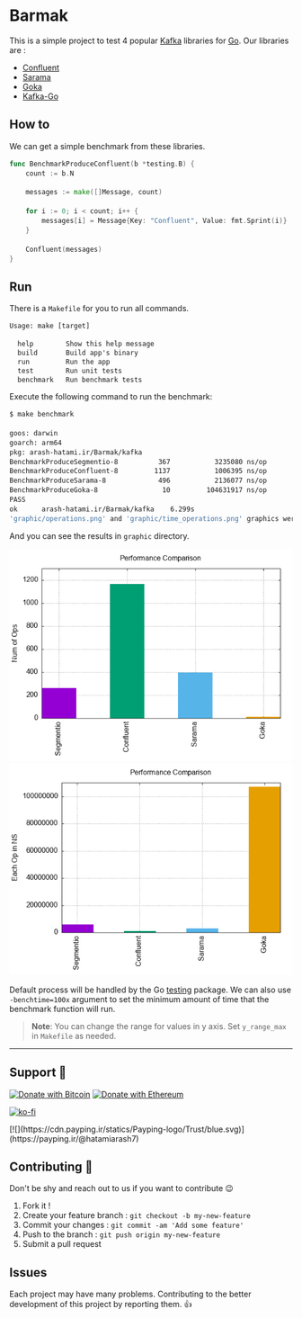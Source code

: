 # Barmak

This is a simple project to test 4 popular [Kafka](https://kafka.apache.org/) libraries for [Go](https://go.dev/). Our libraries are :

-   [Confluent](https://github.com/confluentinc/confluent-kafka-go)
-   [Sarama](https://github.com/Shopify/sarama)
-   [Goka](https://github.com/lovoo/goka)
-   [Kafka-Go](https://github.com/segmentio/kafka-go)

## How to

We can get a simple benchmark from these libraries.

```go
func BenchmarkProduceConfluent(b *testing.B) {
    count := b.N

    messages := make([]Message, count)

    for i := 0; i < count; i++ {
        messages[i] = Message{Key: "Confluent", Value: fmt.Sprint(i)}
    }

    Confluent(messages)
}
```

## Run

There is a `Makefile` for you to run all commands.

```no-lang
Usage: make [target]

  help        Show this help message
  build       Build app's binary
  run         Run the app
  test        Run unit tests
  benchmark   Run benchmark tests
```

Execute the following command to run the benchmark:

```bash
$ make benchmark

goos: darwin
goarch: arm64
pkg: arash-hatami.ir/Barmak/kafka
BenchmarkProduceSegmentio-8          367           3235080 ns/op
BenchmarkProduceConfluent-8         1137           1006395 ns/op
BenchmarkProduceSarama-8             496           2136077 ns/op
BenchmarkProduceGoka-8                10         104631917 ns/op
PASS
ok      arash-hatami.ir/Barmak/kafka    6.299s
'graphic/operations.png' and 'graphic/time_operations.png' graphics were generated.
```

And you can see the results in `graphic` directory.

![operations](.github/operations.png)
![operations](.github/time_operations.png)

Default process will be handled by the Go [testing](https://pkg.go.dev/testing#hdr-Benchmarks) package. We can also use `-benchtime=100x` argument to set the minimum amount of time that the benchmark function will run.

> **Note**: You can change the range for values in y axis. Set `y_range_max` in `Makefile` as needed.

---

## Support 💛

[![Donate with Bitcoin](https://en.cryptobadges.io/badge/micro/bc1qmmh6vt366yzjt3grjxjjqynrrxs3frun8gnxrz)](https://en.cryptobadges.io/donate/bc1qmmh6vt366yzjt3grjxjjqynrrxs3frun8gnxrz) [![Donate with Ethereum](https://en.cryptobadges.io/badge/micro/0x0831bD72Ea8904B38Be9D6185Da2f930d6078094)](https://en.cryptobadges.io/donate/0x0831bD72Ea8904B38Be9D6185Da2f930d6078094)

[![ko-fi](https://www.ko-fi.com/img/githubbutton_sm.svg)](https://ko-fi.com/D1D1WGU9)

<div>[![](https://cdn.payping.ir/statics/Payping-logo/Trust/blue.svg)](https://payping.ir/@hatamiarash7)</div>

## Contributing 🤝

Don't be shy and reach out to us if you want to contribute 😉

1.  Fork it !
2.  Create your feature branch : `git checkout -b my-new-feature`
3.  Commit your changes : `git commit -am 'Add some feature'`
4.  Push to the branch : `git push origin my-new-feature`
5.  Submit a pull request

## Issues

Each project may have many problems. Contributing to the better development of this project by reporting them. 👍
